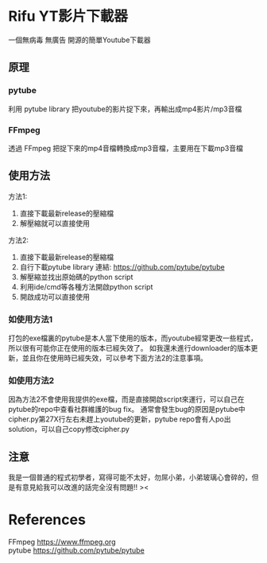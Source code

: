 # Rifu YT影片下載器
一個無病毒 無廣告 開源的簡單Youtube下載器

## 原理
### pytube
利用 pytube library 把youtube的影片捉下來，再輸出成mp4影片/mp3音檔

### FFmpeg
透過 FFmpeg 把捉下來的mp4音檔轉換成mp3音檔，主要用在下載mp3音檔

## 使用方法
方法1:
1. 直接下載最新release的壓縮檔
2. 解壓縮就可以直接使用

方法2:
1. 直接下載最新release的壓縮檔
2. 自行下載pytube library 連結: https://github.com/pytube/pytube
3. 解壓縮並找出原始碼的python script
4. 利用ide/cmd等各種方法開啟python script
5. 開啟成功可以直接使用
   
### 如使用方法1
打包的exe檔裏的pytube是本人當下使用的版本，而youtube經常更改一些程式，所以很有可能你正在使用的版本已經失效了。
如我還未進行downloader的版本更新，並且你在使用時已經失效，可以參考下面方法2的注意事項。
### 如使用方法2
因為方法2不會使用我提供的exe檔，而是直接開啟script來運行，可以自己在pytube的repo中查看社群維護的bug fix。
通常會發生bug的原因是pytube中cipher.py第27X行左右未趕上youtube的更新，pytube repo會有人po出solution，可以自己copy修改cipher.py

## 注意
我是一個普通的程式初學者，寫得可能不太好，勿屌小弟，小弟玻璃心會碎的，但是有意見給我可以改進的話完全沒有問題!! ><

# References
FFmpeg https://www.ffmpeg.org <br />
pytube https://github.com/pytube/pytube
